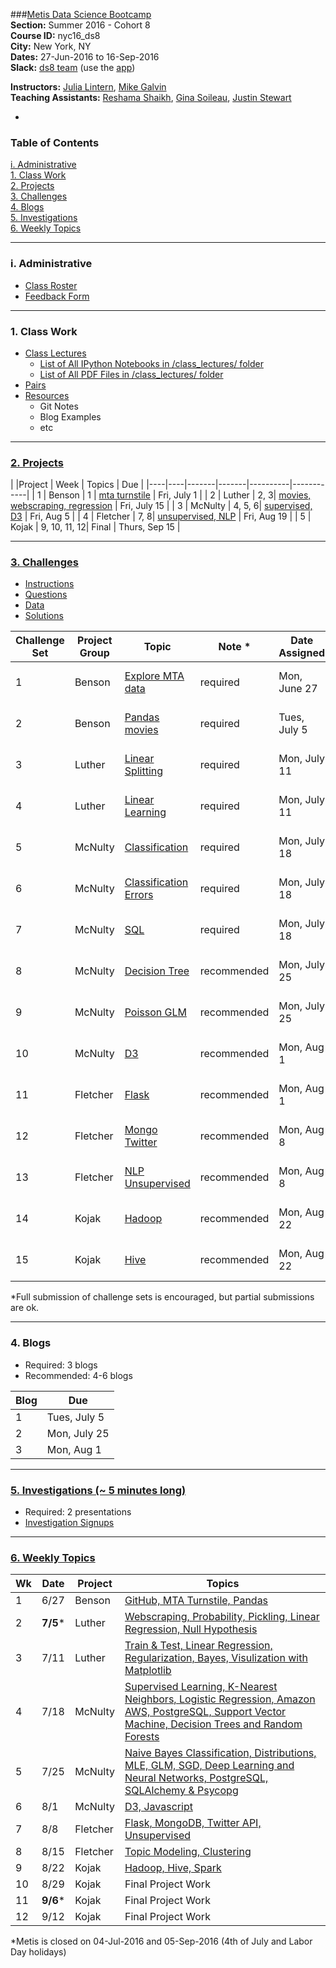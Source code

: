 ###[Metis Data Science Bootcamp](http://www.thisismetis.com/data-science)  
**Section:**   Summer 2016 - Cohort 8  
**Course ID:** nyc16_ds8  
**City:**      New York, NY  
**Dates:**     27-Jun-2016 to 16-Sep-2016  
**Slack:**     [ds8 team](https://summer-nyc16-metis.slack.com/) (use the [app](https://slack.com/downloads))  

**Instructors:**  [Julia Lintern](https://www.linkedin.com/in/julia-lintern-a5141384), [Mike Galvin](https://www.linkedin.com/in/mikejgalvin)  
**Teaching Assistants:**  [Reshama Shaikh](https://www.linkedin.com/in/reshamas), [Gina Soileau](https://www.linkedin.com/in/gfsoileau), [Justin Stewart](https://www.linkedin.com/in/jstnstwrt)

-

### Table of Contents
[i. Administrative](#section-i)  
[1. Class Work](#section-a)  
[2. Projects](#section-b)  
[3. Challenges](#section-c)  
[4. Blogs](#section-d)  
[5. Investigations](#section-e)  
[6. Weekly Topics](#section-f)  

---

### <a name="section-i"></a>i. Administrative

* [Class Roster](https://docs.google.com/spreadsheets/d/1YXFJNdQgy2EkrWzku2r8a7Mo_2b1wJlj30ZRhf8a58A/edit?usp=sharing)
* [Feedback Form](http://goo.gl/forms/49A7YAm0UXKFlLwz1)

---

### <a name="section-a"></a>1. Class Work

* [Class Lectures](/class_lectures/)
   * [List of All IPython Notebooks in /class_lectures/ folder](links/links_ipynb.md)  
   * [List of All PDF Files in /class_lectures/ folder](links/links_pdf.md)
* [Pairs](/pair_programming/student_pairs.md)
* [Resources](resources/)
  * Git Notes
  * Blog Examples
  * etc



---

### <a name="section-b"></a>[2. Projects](/projects)

|    |Project | Week | Topics                 |  Due |
|----|----|-------|-------|----------|------------|
| 1  | Benson  | 1 | [mta turnstile](/projects/01-benson/README.md) | Fri, July 1  |
| 2  | Luther  | 2, 3|  [movies, webscraping, regression](/projects/02-luther/README.md)  | Fri, July 15 |
| 3  | McNulty | 4, 5, 6|  [supervised, D3](/projects/03-mcnulty/README.md)        | Fri, Aug 5 |
| 4  | Fletcher | 7, 8|  [unsupervised, NLP](/projects/04-fletcher/README.md) | Fri, Aug 19  |
| 5  | Kojak | 9, 10, 11, 12| Final | Thurs, Sep 15 |

---

### <a name="section-c"></a>[3. Challenges](/challenges)
 
* [Instructions](/challenges/README.md)
* [Questions](/challenges/challenges_questions)
* [Data](challenges/challenges_data)
* [Solutions](challenges/challenges_solutions)

| Challenge Set  | Project Group | Topic                 | Note * | Date Assigned   | Date Due      |
|----------------|---------------|-----------------------|---------------|------------|-------------|
| 1              | Benson        | [Explore MTA data](/challenges/01-benson)      | required     | Mon, June 27 | Mon, July 11  |
| 2              | Benson        | [Pandas movies](/challenges/02-luther1)                | required    |Tues, July 5  |  Mon, July 18   |
| 3              | Luther        | [Linear Splitting](/challenges/03-linear_splitting)      | required    | Mon, July 11 | Mon, July 25   |
| 4              | Luther        | [Linear Learning](/challenges/04-linear_learning)       | required    | Mon, July 11  |  Mon, July 25    |
| 5              | McNulty       | [Classification](/challenges/05-classification)        | required    | Mon, July 18 |   Mon, Aug 1  |
| 6              | McNulty       | [Classification Errors](/challenges/06-classification_errors) | required    | Mon, July 18 |     Mon, Aug 1 |
| 7              | McNulty       | [SQL](/challenges/07-sql)                   | required    | Mon, July 18 | Mon, Aug 1|
| 8              | McNulty       | [Decision Tree](/challenges/08-decision_tree)         |  recommended    | Mon, July 25  | Mon, Aug 8  |
| 9              | McNulty  | [Poisson GLM](/challenges/09-poisson_glm)           | recommended     | Mon, July 25 |  Mon, Aug 8    |
| 10             | McNulty  | [D3](/challenges/10-d3)                    | recommended    | Mon, Aug 1 | Mon, Aug 15  |
| 11             | Fletcher | [Flask](/challenges/11-flask)                 | recommended    | Mon, Aug 1  | Mon, Aug 15  |
| 12             | Fletcher | [Mongo Twitter](/challenges/12-mongo_twitter)         | recommended    | Mon, Aug 8 | Mon, Aug 22 |
| 13             | Fletcher | [NLP Unsupervised](/challenges/13-nlp_unsupervised)      | recommended    | Mon, Aug 8 | Mon, Aug 22  |
| 14             | Kojak    | [Hadoop](/challenges/14-hadoop)                | recommended    | Mon, Aug 22 | Tues, Sep 5 |
| 15             | Kojak    | [Hive](/challenges/15-hive)                  | recommended    | Mon, Aug 22 | Tues, Sep 5 |

*Full submission of challenge sets is encouraged, but partial submissions are ok. 

---

### <a name="section-d"></a>4. Blogs
 
* Required:  3 blogs
* Recommended:  4-6 blogs

| Blog | Due |  
|------|-------|
| 1    |  Tues, July 5     |   
| 2    |  Mon, July 25     |  
| 3    |  Mon, Aug 1     |

---

### <a name="section-e"></a>[5. Investigations (~ 5 minutes long)](/investigations)

* Required:  2 presentations
* [Investigation Signups]()

---

### <a name="section-f"></a>[6. Weekly Topics](/class_lectures/)

| Wk | Date  | Project | Topics                 |  
|----|-------|---------|-------------------------|
| 1  | 6/27 | Benson | [GitHub, MTA Turnstile, Pandas](/class_lectures/week01-benson/) |   
| 2  | **7/5*** | Luther | [Webscraping, Probability, Pickling, Linear Regression, Null Hypothesis](/class_lectures/week02-luther1/)  |  
| 3 |  7/11 | Luther  | [Train & Test, Linear Regression, Regularization, Bayes, Visulization with Matplotlib](/class_lectures/week03-luther2/)        |   
| 4 | 7/18 | McNulty  | [Supervised Learning, K-Nearest Neighbors, Logistic Regression, Amazon AWS, PostgreSQL, Support Vector Machine, Decision Trees and Random Forests](/class_lectures/week04-mcnulty1/) |    
| 5 | 7/25 | McNulty   | [Naive Bayes Classification, Distributions, MLE, GLM, SGD, Deep Learning and Neural Networks, PostgreSQL, SQLAlchemy & Psycopg](/class_lectures/week05-mcnulty2/) |  
| 6  | 8/1 | McNulty | [D3, Javascript](/class_lectures/week06-mcnulty3/)      |      |  
| 7  | 8/8 | Fletcher     | [Flask, MongoDB, Twitter API, Unsupervised](/class_lectures/week07-fletcher1/) |  
| 8  | 8/15 | Fletcher     | [Topic Modeling, Clustering](/class_lectures/week08-fletcher2/)      |  
| 9  | 8/22 | Kojak |  [Hadoop, Hive, Spark](/class_lectures/week09-kojak1/) |     
| 10 | 8/29     | Kojak | Final Project Work        |  
| 11 | **9/6***    | Kojak | Final Project Work |    
| 12 | 9/12    | Kojak | Final Project Work |  

*Metis is closed on 04-Jul-2016 and 05-Sep-2016 (4th of July and Labor Day holidays)
